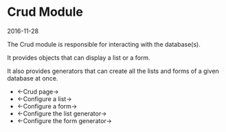 Crud Module
===================
2016-11-28


The Crud module is responsible for interacting with the database(s).

It provides objects that can display a list or a form.

It also provides generators that can create all the lists and forms of a given database at once.




- <-Crud page->
- <-Configure a list->
- <-Configure a form->
- <-Configure the list generator->
- <-Configure the form generator->